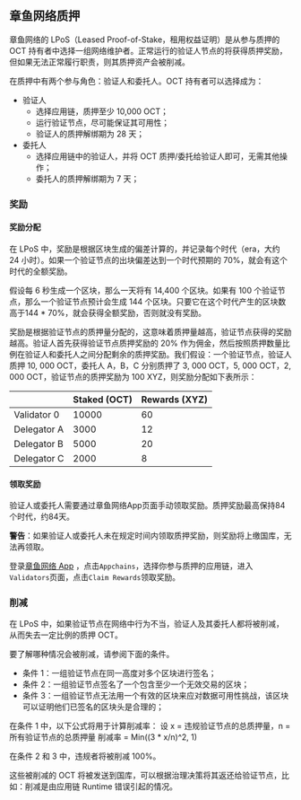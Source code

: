 ## 章鱼网络质押

章鱼网络的 LPoS（Leased Proof-of-Stake，租用权益证明）是从参与质押的 OCT 持有者中选择一组网络维护者。正常运行的验证人节点的将获得质押奖励，但如果无法正常履行职责，则其质押资产会被削减。

在质押中有两个参与角色：验证人和委托人。OCT 持有者可以选择成为：

* 验证人
    - 选择应用链，质押至少 10,000 OCT；
    - 运行验证节点，尽可能保证其可用性；
    - 验证人的质押解绑期为 28 天；
* 委托人
    - 选择应用链中的验证人，并将 OCT 质押/委托给验证人即可，无需其他操作；
    - 委托人的质押解绑期为 7 天；


### 奖励

#### 奖励分配

在 LPoS 中，奖励是根据区块生成的偏差计算的，并记录每个时代（era，大约 24 小时）。如果一个验证节点的出块偏差达到一个时代预期的 70%，就会有这个时代的全额奖励。

假设每 6 秒生成一个区块，那么一天将有 ​​14,400 个区块。如果有 100 个验证节点，那么一个验证节点预计会生成 144 个区块。只要它在这个时代产生的区块数高于144 * 70%，就会获得全额奖励，否则就没有奖励。

奖励是根据验证节点的质押量分配的，这意味着质押量越高，验证节点获得的奖励越高。验证人首先获得验证节点质押奖励的 20% 作为佣金，然后按照质押数量比例在验证人和委托人之间分配剩余的质押奖励。我们假设：一个验证节点，验证人质押 10, 000 OCT，委托人 A，B，C 分别质押了 3, 000 OCT，5, 000 OCT，2, 000 OCT，验证节点的质押奖励为 100 XYZ，则奖励分配如下表所示：

|             | Staked (OCT) | Rewards (XYZ) |
| ----------- | ------------ | ------------- |
| Validator 0 | 10000        | 60            |
| Delegator A | 3000         | 12            |
| Delegator B | 5000         | 20            |
| Delegator C | 2000         | 8             |


#### 领取奖励

验证人或委托人需要通过章鱼网络App页面手动领取奖励。质押奖励最高保持84个时代，约84天。

**警告**：如果验证人或委托人未在规定时间内领取质押奖励，则奖励将上缴国库，无法再领取。

登录[章鱼网络 App](https://mainnet.oct.network/) ，点击`Appchains`，选择你参与质押的应用链，进入`Validators`页面，点击`Claim Rewards`领取奖励。

### 削减

在 LPoS 中，如果验证节点在网络中行为不当，验证人及其委托人都将被削减，从而失去一定比例的质押 OCT。

要了解哪种情况会被削减，请参阅下面的条件。

* 条件 1：一组验证节点在同一高度对多个区块进行签名；
* 条件 2：一组验证节点签名了一个包含至少一个无效交易的区块；
* 条件 3：一组验证节点无法用一个有效的区块来应对数据可用性挑战，该区块可以证明他们已签名的区块头是合理的；

在条件 1 中，以下公式将用于计算削减率：
设 x = 违规验证节点的总质押量，n = 所有验证节点的总质押量
削减率 = Min((3 * x/n)^2, 1)

在条件 2 和 3 中，违规者将被削减 100%。

这些被削减的 OCT 将被发送到国库，可以根据治理决策将其返还给验证节点，比如：削减是由应用链 Runtime 错误引起的情况。